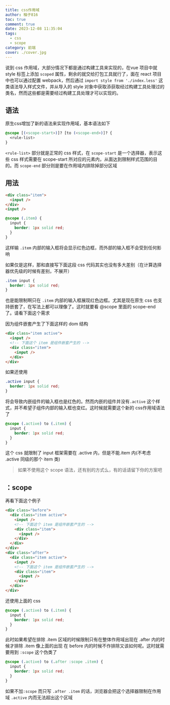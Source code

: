 ```yaml
---
title: css作用域
author: 柚子816
toc: true
comment: true
date: 2023-12-08 11:35:04
tags:
  - css
  - scope
category: 前端
cover: ./cover.jpg
---
```




说到 css 作用域，大部分情况下都是通过构建工具来实现的，在vue 项目中就 style 标签上添加 `scoped` 属性，剩余的就交给打包工具就行了，面在 react 项目中也可以通过配置 webpack，然后通过 `import style from './index.less'` 这类语法导入样式文件，并从导入的 style 对象中获取添获取经过构建工具处理过的类名，然而这些都是需要经过构建工具处理才可以实现的。



## 语法

原生css增加了新的语法来实现作用域，基本语法如下

```css
@scope [(<scope-start>)]? [to (<scope-end>)]? {
  <rule-list>
}
```

`<rule-list>` 部分就是正常的 css 样式，在 `scope-start` 是一个选择器，表示这些 css 样式需要在 scope-start 所对应的元素内，从面达到限制样式范围的目的。而 `scope-end` 部分则是要在作用域内排除掉部分区域



## 用法

```html
<div class="item">
  <input />
</div>
<input />
```

```css
@scope (.item) {
  input {
    border: 1px solid red;
  }
}
```

这样输 `.item` 内部的输入框将会显示红色边框，而外部的输入框不会受到任何影响



如果仅是这样，那和直接写下面这段 css 代码其实也没有多大差别（在计算选择器优先级的时候有差别，不展开）

```css
.item input {
  border: 1px solid red;
} 
```

也是能限制啊只在  `.item` 内部的输入框展现红色边框。尤其是现在原生 css 也支持嵌套了，在写法上都可以理像了。这时就要看 @scope 里面的 scope-end 了。请看下面这个需求



因为组件嵌套产生了下面这样的 dom 结构

```html
<div class="item active">
  <input />
  <!-- 下面这个 item 是组件嵌套产生的 -->
  <div class="item">
    <input />
  </div>
</div>
```

如果还使用

```css
.active input {
  border: 1px solid red;
}
```

将会导致内嵌组件的输入框也是红色的。然而内嵌的组件并没有`.active` 这个样式，并不希望子组件内部的输入框也变红。这时候就需要这个新的 css作用域语法了

```css
@scope (.active) to (.item) {
  input {
    border: 1px solid red;
  }
}
```

这个 css 就限制了 input 框架需要在 .active 内，但是不能.item 内(不考虑 .active 同级的那个 item 类)

> 如果不使用这个 scope 语法，还有别的方式么，有的话请留下你的方案吧



## ：scope

再看下面这个例子

```html
<div class="before">
  <div class="item active">
    <input />
    <!-- 下面这个 item 是组件嵌套产生的 -->
    <div class="item">
      <input />
    </div>
  </div>
</div>
<div class="after">
  <div class="item active">
    <input />
    <!-- 下面这个 item 是组件嵌套产生的 -->
    <div class="item">
      <input />
    </div>
  </div>
</div>
```

还使用上面的 css

```css
@scope (.active) to (.item) {
  input {
    border: 1px solid red;
  }
}
```

此时如果希望在排除 .item 区域的时候限制只有在整体作用域出现在 .after 内的时候才排除  .item  像上面的出现 在 before 内的时候不作排除又该如何呢。这时就需要用到 `:scope` 这个伪类了

```css
@scope (.active) to (.after :scope .item) {
  input {
    border: 1px solid red;
  }
}
```

如果不加`:scope` 而只写 `.after .item` 的话，浏览器会把这个选择器限制在作用域 `.active` 内而无法超出这个区域







